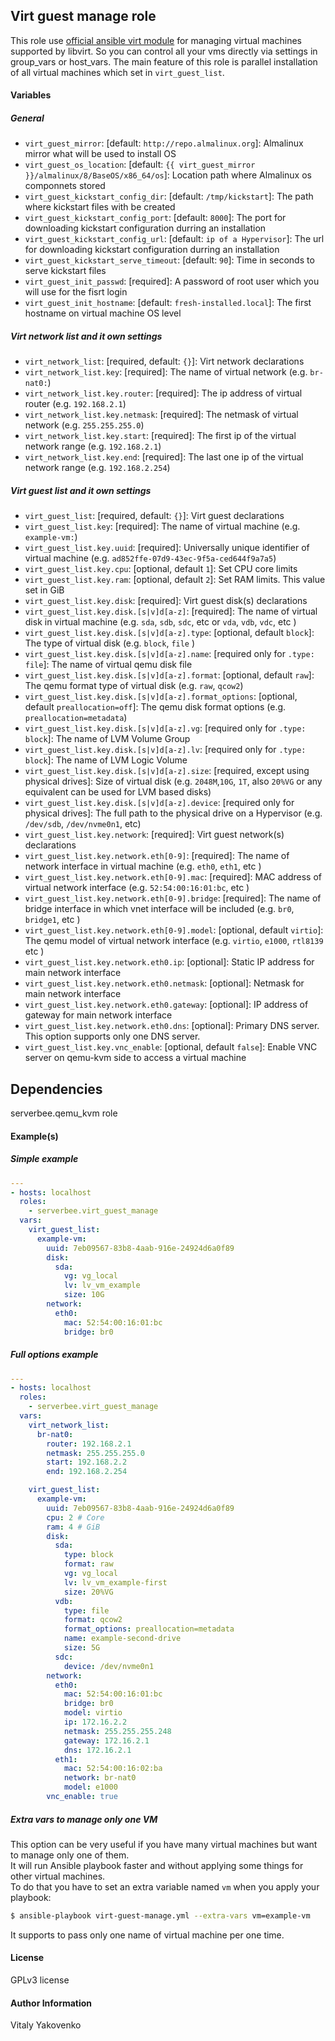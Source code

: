 ## Virt guest manage role

This role use [official ansible virt module](https://docs.ansible.com/ansible/2.9/modules/virt_module.html) for managing virtual machines supported by libvirt.
So you can control all your vms directly via settings in group_vars or host_vars.
The main feature of this role is parallel installation of all virtual machines which set in `virt_guest_list`.

#### Variables

##### General

* `virt_guest_mirror`: [default: `http://repo.almalinux.org`]: Almalinux mirror what will be used to install OS
* `virt_guest_os_location`: [default: `{{ virt_guest_mirror }}/almalinux/8/BaseOS/x86_64/os`]: Location path where Almalinux os componnets stored
* `virt_guest_kickstart_config_dir`: [default: `/tmp/kickstart`]: The path where kickstart files with be created
* `virt_guest_kickstart_config_port`: [default: `8000`]: The port for downloading kickstart configuration durring an installation
* `virt_guest_kickstart_config_url`: [default: `ip of a Hypervisor`]: The url for downloading kickstart configuration durring an installation
* `virt_guest_kickstart_serve_timeout`: [default: `90`]: Time in seconds to serve kickstart files
* `virt_guest_init_passwd`: [required]: A password of root user which you will use for the fisrt login
* `virt_guest_init_hostname`: [default: `fresh-installed.local`]: The first hostname on virtual machine OS level

##### Virt network list and it own settings

* `virt_network_list`: [required, default: `{}`]: Virt network declarations
* `virt_network_list.key`: [required]: The name of virtual network (e.g. `br-nat0:`)
* `virt_network_list.key.router`: [required]: The ip address of virtual router (e.g. `192.168.2.1`)
* `virt_network_list.key.netmask`: [required]: The netmask of virtual network (e.g. `255.255.255.0`)
* `virt_network_list.key.start`: [required]: The first ip of the virtual network range (e.g. `192.168.2.1`)
* `virt_network_list.key.end`: [required]: The last one ip of the virtual network range (e.g. `192.168.2.254`)

##### Virt guest list and it own settings

* `virt_guest_list`: [required, default: `{}`]: Virt guest declarations
* `virt_guest_list.key`: [required]: The name of virtual machine (e.g. `example-vm:`)
* `virt_guest_list.key.uuid`: [required]: Universally unique identifier of virtual machine (e.g. `ad852ffe-07d9-43ec-9f5a-ced644f9a7a5`)
* `virt_guest_list.key.cpu`: [optional, default `1`]: Set CPU core limits
* `virt_guest_list.key.ram`: [optional, default `2`]: Set RAM limits. This value set in GiB
* `virt_guest_list.key.disk`: [required]: Virt guest disk(s) declarations
* `virt_guest_list.key.disk.[s|v]d[a-z]`: [required]: The name of virtual disk in virtual machine (e.g. `sda`, `sdb`, `sdc`, etc or `vda`, `vdb`, `vdc`, etc )
* `virt_guest_list.key.disk.[s|v]d[a-z].type`: [optional, default `block`]: The type of virtual disk (e.g. `block`, `file` )
* `virt_guest_list.key.disk.[s|v]d[a-z].name`: [required only for `.type: file`]: The name of virtual qemu disk file
* `virt_guest_list.key.disk.[s|v]d[a-z].format`: [optional, default `raw`]: The qemu format type of virtual disk (e.g. `raw`, `qcow2`)
* `virt_guest_list.key.disk.[s|v]d[a-z].format_options`: [optional, default `preallocation=off`]: The qemu disk format options (e.g. `preallocation=metadata`)
* `virt_guest_list.key.disk.[s|v]d[a-z].vg`: [required only for `.type: block`]: The name of LVM Volume Group
* `virt_guest_list.key.disk.[s|v]d[a-z].lv`: [required only for `.type: block`]: The name of LVM Logic Volume
* `virt_guest_list.key.disk.[s|v]d[a-z].size`: [required, except using physical drives]: Size of virtual disk (e.g. `2048M`,`10G`, `1T`, also `20%VG` or any equivalent can be used for LVM based disks)
* `virt_guest_list.key.disk.[s|v]d[a-z].device`: [required only for physical drives]: The full path to the physical drive on a Hypervisor (e.g. `/dev/sdb`, `/dev/nvme0n1`, etc)
* `virt_guest_list.key.network`: [required]: Virt guest network(s) declarations
* `virt_guest_list.key.network.eth[0-9]`: [required]: The name of network interface in virtual machine (e.g. `eth0`, `eth1`, etc )
* `virt_guest_list.key.network.eth[0-9].mac`: [required]: MAC address of virtual network interface (e.g. `52:54:00:16:01:bc`, etc )
* `virt_guest_list.key.network.eth[0-9].bridge`: [required]: The name of bridge interface in which vnet interface will be included (e.g. `br0`, `bridge1`, etc )
* `virt_guest_list.key.network.eth[0-9].model`: [optional, default `virtio`]: The qemu model of virtual network interface (e.g. `virtio`, `e1000`, `rtl8139` etc )
* `virt_guest_list.key.network.eth0.ip`: [optional]: Static IP address for main network interface
* `virt_guest_list.key.network.eth0.netmask`: [optional]: Netmask for main network interface
* `virt_guest_list.key.network.eth0.gateway`: [optional]: IP address of gateway for main network interface
* `virt_guest_list.key.network.eth0.dns`: [optional]:  Primary DNS server. This option supports only one DNS server.
* `virt_guest_list.key.vnc_enable`: [optional, default `false`]: Enable VNC server on qemu-kvm side to access a virtual machine

## Dependencies

serverbee.qemu_kvm role

#### Example(s)

##### Simple example

```yaml
---
- hosts: localhost 
  roles:
    - serverbee.virt_guest_manage
  vars:
    virt_guest_list:
      example-vm:
        uuid: 7eb09567-83b8-4aab-916e-24924d6a0f89
        disk:
          sda:
            vg: vg_local
            lv: lv_vm_example
            size: 10G
        network:
          eth0:
            mac: 52:54:00:16:01:bc
            bridge: br0
```

##### Full options example 

```yaml
---
- hosts: localhost 
  roles:
    - serverbee.virt_guest_manage
  vars:
    virt_network_list:
      br-nat0:
        router: 192.168.2.1
        netmask: 255.255.255.0
        start: 192.168.2.2
        end: 192.168.2.254

    virt_guest_list:
      example-vm:
        uuid: 7eb09567-83b8-4aab-916e-24924d6a0f89
        cpu: 2 # Core
        ram: 4 # GiB
        disk:
          sda:
            type: block
            format: raw
            vg: vg_local
            lv: lv_vm_example-first
            size: 20%VG
          vdb:
            type: file
            format: qcow2
            format_options: preallocation=metadata
            name: example-second-drive
            size: 5G
          sdc:
            device: /dev/nvme0n1
        network:
          eth0:
            mac: 52:54:00:16:01:bc
            bridge: br0
            model: virtio
            ip: 172.16.2.2
            netmask: 255.255.255.248
            gateway: 172.16.2.1
            dns: 172.16.2.1
          eth1:
            mac: 52:54:00:16:02:ba
            network: br-nat0
            model: e1000
        vnc_enable: true
```

##### Extra vars to manage only one VM

This option can be very useful if you have many virtual machines but want to manage only one of them.  
It will run Ansible playbook faster and without applying some things for other virtual machines.  
To do that you have to set an extra variable named `vm` when you apply your playbook:

```bash
$ ansible-playbook virt-guest-manage.yml --extra-vars vm=example-vm
```

It supports to pass only one name of virtual machine per one time.


#### License

GPLv3 license

#### Author Information

Vitaly Yakovenko
